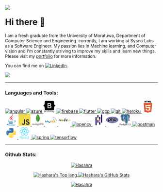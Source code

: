 

<img src="https://user-images.githubusercontent.com/47107459/135997802-33daec04-2721-47fe-9bca-3bcc5f3b969a.png" align="left" width="250px"/>
<h1> Hi there 👋 </h1>
I am a fresh graduate from the University of Moratuwa, Department of Computer Science and Engineering.  currently, I am working at Sysco Labs as a Software Engineer. My passion lies in Machine learning, and Computer vision and I'm constantly striving to improve my skills and learn new things.
Please visit my
<a href="https://hashara.github.io/">portfolio</a>
for more information.


</br>

You can find me on    [![LinkedIn][1.1]][1].

<!-- Icons -->

[1.1]: https://user-images.githubusercontent.com/47107459/136003832-50cb0b86-bbfb-4e6c-a2f1-d90aa70c07de.png

<!-- Links to your social media accounts -->

[1]: https://www.linkedin.com/in/Hashara/

![](https://komarev.com/ghpvc/?username=Hashara)
<br clear="left"/>




<!--
**Hashara/Hashara** is a ✨ _special_ ✨ repository because its `README.md` (this file) appears on your GitHub profile.

Here are some ideas to get you started:

- 🔭 I’m currently working on ...!

- 🌱 I’m currently learning ...
- 👯 I’m looking to collaborate on ...
- 🤔 I’m looking for help with ...
- 💬 Ask me about ...
- 📫 How to reach me: ...
- 😄 Pronouns: ...
- ⚡ Fun fact: ...
-->

---



<h3 align="left">Languages and Tools:</h3>
<p align="left"><a href="https://angular.io" target="_blank" rel="noreferrer"> <img
        src="https://angular.io/assets/images/logos/angular/angular.svg" alt="angular" width="40" height="40"/> </a> <a
        href="https://azure.microsoft.com/en-in/" target="_blank" rel="noreferrer"> <img
        src="https://www.vectorlogo.zone/logos/microsoft_azure/microsoft_azure-icon.svg" alt="azure" width="40"
        height="40"/> </a> <a href="https://getbootstrap.com" target="_blank" rel="noreferrer"> <img
        src="https://raw.githubusercontent.com/devicons/devicon/master/icons/bootstrap/bootstrap-plain-wordmark.svg"
        alt="bootstrap" width="40" height="40"/> </a>  <a href="https://firebase.google.com/" target="_blank"
                                                       rel="noreferrer"> <img
        src="https://www.vectorlogo.zone/logos/firebase/firebase-icon.svg" alt="firebase" width="40" height="40"/> </a>
    <a href="https://flutter.dev" target="_blank" rel="noreferrer"> <img
            src="https://www.vectorlogo.zone/logos/flutterio/flutterio-icon.svg" alt="flutter" width="40" height="40"/>
    </a> <a href="https://cloud.google.com" target="_blank" rel="noreferrer"> <img
            src="https://www.vectorlogo.zone/logos/google_cloud/google_cloud-icon.svg" alt="gcp" width="40"
            height="40"/> </a> <a href="https://git-scm.com/" target="_blank" rel="noreferrer"> <img
            src="https://www.vectorlogo.zone/logos/git-scm/git-scm-icon.svg" alt="git" width="40" height="40"/> </a> <a
            href="https://heroku.com" target="_blank" rel="noreferrer"> <img
            src="https://www.vectorlogo.zone/logos/heroku/heroku-icon.svg" alt="heroku" width="40" height="40"/> </a> <a
            href="https://www.w3.org/html/" target="_blank" rel="noreferrer"> <img
            src="https://raw.githubusercontent.com/devicons/devicon/master/icons/html5/html5-original-wordmark.svg"
            alt="html5" width="40" height="40"/> </a> <a href="https://www.java.com" target="_blank" rel="noreferrer">
        <img src="https://raw.githubusercontent.com/devicons/devicon/master/icons/java/java-original.svg" alt="java"
             width="40" height="40"/> </a> <a href="https://developer.mozilla.org/en-US/docs/Web/JavaScript"
                                              target="_blank" rel="noreferrer"> <img
            src="https://raw.githubusercontent.com/devicons/devicon/master/icons/javascript/javascript-original.svg"
            alt="javascript" width="40" height="40"/> </a> <a href="https://www.mongodb.com/" target="_blank"
                                                              rel="noreferrer"> <img
            src="https://raw.githubusercontent.com/devicons/devicon/master/icons/mongodb/mongodb-original-wordmark.svg"
            alt="mongodb" width="40" height="40"/> </a> <a href="https://www.mysql.com/" target="_blank"
                                                           rel="noreferrer"> <img
            src="https://raw.githubusercontent.com/devicons/devicon/master/icons/mysql/mysql-original-wordmark.svg"
            alt="mysql" width="40" height="40"/> </a> <a href="https://nodejs.org" target="_blank" rel="noreferrer">
        <img src="https://raw.githubusercontent.com/devicons/devicon/master/icons/nodejs/nodejs-original-wordmark.svg"
             alt="nodejs" width="40" height="40"/> </a> <a href="https://opencv.org/" target="_blank" rel="noreferrer">
        <img src="https://www.vectorlogo.zone/logos/opencv/opencv-icon.svg" alt="opencv" width="40" height="40"/> </a>
    <a href="https://pandas.pydata.org/" target="_blank" rel="noreferrer"> <img
            src="https://raw.githubusercontent.com/devicons/devicon/2ae2a900d2f041da66e950e4d48052658d850630/icons/pandas/pandas-original.svg"
            alt="pandas" width="40" height="40"/> </a> <a href="https://www.php.net" target="_blank" rel="noreferrer">
        <img src="https://raw.githubusercontent.com/devicons/devicon/master/icons/php/php-original.svg" alt="php"
             width="40" height="40"/> </a> <a href="https://www.postgresql.org" target="_blank" rel="noreferrer"> <img
            src="https://raw.githubusercontent.com/devicons/devicon/master/icons/postgresql/postgresql-original-wordmark.svg"
            alt="postgresql" width="40" height="40"/> </a> <a href="https://postman.com" target="_blank"
                                                              rel="noreferrer"> <img
            src="https://www.vectorlogo.zone/logos/getpostman/getpostman-icon.svg" alt="postman" width="40"
            height="40"/> </a> <a href="https://www.python.org" target="_blank" rel="noreferrer"> <img
            src="https://raw.githubusercontent.com/devicons/devicon/master/icons/python/python-original.svg"
            alt="python" width="40" height="40"/> </a> <a href="https://reactjs.org/" target="_blank" rel="noreferrer">
        <img src="https://raw.githubusercontent.com/devicons/devicon/master/icons/react/react-original-wordmark.svg"
             alt="react" width="40" height="40"/> </a> <a href="https://spring.io/" target="_blank" rel="noreferrer">
        <img src="https://www.vectorlogo.zone/logos/springio/springio-icon.svg" alt="spring" width="40" height="40"/>
    </a> <a href="https://www.tensorflow.org" target="_blank" rel="noreferrer"> <img
            src="https://www.vectorlogo.zone/logos/tensorflow/tensorflow-icon.svg" alt="tensorflow" width="40"
            height="40"/> </a></p>

---
<h3 align="left">Github Stats:</h3>
<p align="center">
  <a href="https://github.com/Hashara">
   <img src="https://github-profile-trophy.vercel.app/?username=Hashara&theme=oldie&row=1&column=6&margin-w=15" alt="Hasahra">
  </a>
  </p>

<p align="center">
<a href="https://github.com/Hashara">
  <img align="center" src="https://github-readme-stats.vercel.app/api/top-langs/?username=Hashara&count_private=true&exclude_repo=CS4622-Machine-Learning-Project,mvc-Healer&hide=CSS,Batchfile,Hack&langs_count=6&theme=graywhite" alt="Hashara's Top lang" />
 
</a>


<a href="https://github.com/Hashara">
  <img align="center" src="https://github-readme-stats.vercel.app/api?username=Hashara&show_icons=true&count_private=true&theme=graywhite" alt="Hashara's GitHub Stats" />
 
</a>

<p align="center">
  <a href="https://github.com/Hashara">
   <img src="http://github-readme-streak-stats.herokuapp.com?user=Hashara&theme=graywhite" alt="Hasahra">
  </a>
  </p>

</p>

